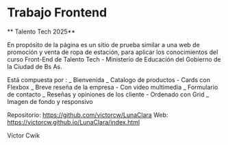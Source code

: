 # Trabajo Frontend

** Talento Tech 2025**

En propósito de la página es un sitio de prueba similar a una web de promoción y venta de ropa de estación, para aplicar los conocimientos del curso Front-End de Talento Tech - Ministerio de Educación  del Gobierno de la Ciudad de Bs As.

Está compuesta por :
	_ Bienvenida
	_ Catalogo de productos - Cards con Flexbox
	_ Breve reseña de la empresa - Con video multimedia
	_ Formulario de contacto 
	_ Reseñas y opiniones de los cliente - Ordenado con Grid
	_ Imagen de fondo y responsivo

Repositorio: https://github.com/victorcw/LunaClara
Web: https://victorcw.github.io/LunaClara/index.html


Víctor Cwik


